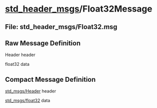 # [std_header_msgs](../README.md)/Float32Message #

## File: std_header_msgs/Float32.msg
## Raw Message Definition
  
Header header  
  
float32 data  


## Compact Message Definition

[std_msgs/Header](http://docs.ros.org/en/melodic/api/std_msgs/html/msg/Header.html) header  
  
[std_msgs/float32](http://docs.ros.org/en/melodic/api/std_msgs/html/msg/Float32.html) data  
